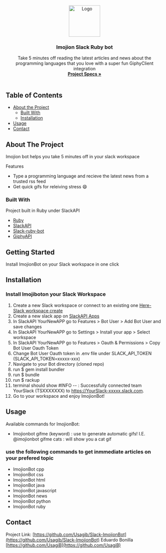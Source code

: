 
<br />
<p align="center">
  <a href="https://github.com/Usagib/Slack-ImojionBot">
    <img src="https://cdn.dribbble.com/users/460298/screenshots/1724648/full-comp.8.gif" alt="Logo" width="100" height="100">
  </a>

  <h3 align="center">Imojion Slack Ruby bot</h3>

  <p align="center">
    Take 5 minutes off reading the latest articles and news about the programming languages that you love with a super fun GiphyClient integration
    <br />
    <a href="https://www.notion.so/Build-your-own-bot-ebd0d7ac5da240e5987720bdc83f38fa"><strong>Project Specs »</strong></a>
    <br />
    <br />
  </p>
</p>



<!-- TABLE OF CONTENTS -->
## Table of Contents

* [About the Project](#about-the-project)
  * [Built With](#built-with)
  * [Installation](#installation)
* [Usage](#usage)
* [Contact](#contact)



<!-- ABOUT THE PROJECT -->
## About The Project

Imojion bot helps you take 5 minutes off in your slack workspace

Features
* Type a programming language and recieve the latest news from a trusted rss feed
* Get quick gifs for releiving stress :smile:


### Built With
Project built in Ruby under SlackAPI
* [Ruby](https://www.ruby-lang.org/en/)
* [SlackAPI](https://api.slack.com/)
* [Slack-ruby-bot](https://github.com/slack-ruby/slack-ruby-bot)
* [GiphyAPI](https://developers.giphy.com/)


## Getting Started

Install ImojionBot on your Slack workspace in one click


## Installation
### Install Imojiboton your Slack Workspace

1. Create a new Slack workspace or connect to an existing one [Here- Slack workspace create](https://slack.com/create)
2. Create a new slack app on [SlackAPI Apps](https://api.slack.com/apps)
3. In SlackAPI YourNewAPP go to Features > Bot User > Add Bot User and save changes
4. In SlackAPI YourNewAPP go to Settings > Install your app  > Select workspace
5. In SlackAPI YourNewAPP go to Features > Oauth & Permissions > Copy Bot User Oauth Token
6. Change Bot User Oauth token in .env file under SLACK_API_TOKEN (SLACK_API_TOKEN=xxxxx-xxx)
7. Navigate to your Bot directory (cloned repo)
8. run $ gem install bundler
9. run $ bundle
10. run $ rackup
11. terminal should show #INFO -- : Successfully connected team YourSlack (TSXXXXXXX) to https://YourSlack-xxxxx.slack.com.
12. Go to your workspace and enjoy ImojionBot!

## Usage

Available commands for ImojionBot:

- Imojionbot gifme (keyword) : use to generate automatic gifs!
I.E. @imojionbot gifme cats : will show you a cat gif
### use the following commands to get inmmediate articles on your prefered topic

- ImojionBot cpp
- ImojionBot css
- ImojionBot html
- ImojionBot java
- ImojionBot javascript
- ImojionBot news
- ImojionBot python
- ImojionBot ruby






## Contact

Project Link: [https://github.com/Usagib/Slack-ImojionBot](https://github.com/Usagib/Slack-ImojionBot)
Eduardo Bonilla [https://github.com/UsagiB](https://github.com/UsagiB)
